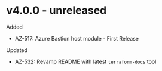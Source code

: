 # v4.0.0 - unreleased

Added
  * AZ-517: Azure Bastion host module - First Release

Updated
  * AZ-532: Revamp README with latest `terraform-docs` tool
